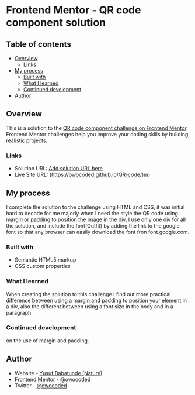 # Frontend Mentor - QR code component solution

## Table of contents

- [Overview](#overview)
  - [Links](#links)
- [My process](#my-process)
  - [Built with](#built-with)
  - [What I learned](#what-i-learned)
  - [Continued development](#continued-development)
- [Author](#author)

## Overview
This is a solution to the [QR code component challenge on Frontend Mentor](https://www.frontendmentor.io/challenges/qr-code-component-iux_sIO_H). Frontend Mentor challenges help you improve your coding skills by building realistic projects. 


### Links

- Solution URL: [Add solution URL here](https://your-solution-url.com)
- Live Site URL: (https://owocoded.github.io/QR-code/)m)

## My process
I complete the solution to the challenge using HTML and CSS, it was initial hard to decode for me majorly when I need the style the QR code using margin or padding to position the image in the div, I use only one div for all the solution, and include the font(Outfit) by adding the link to the google font so that any browser can easily download the font fron font.google.com.

### Built with

- Semantic HTML5 markup
- CSS custom properties

### What I learned

When creating the solution to this challenge I find out more practical difference between using a margin and padding to position your element in a div, also the different between using a font size in the body and in a paragraph


### Continued development

on the use of margin and padding.



## Author

- Website - [Yusuf Babatunde (Nature)](https://www.your-site.com)
- Frontend Mentor - [@owocoded](https://www.frontendmentor.io/profile/owocoded)
- Twitter - [@owocoded](https://www.twitter.com/owocoded)
